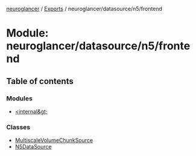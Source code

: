 [neuroglancer](../README.md) / [Exports](../modules.md) / neuroglancer/datasource/n5/frontend

# Module: neuroglancer/datasource/n5/frontend

## Table of contents

### Modules

- [&lt;internal\&gt;](neuroglancer_datasource_n5_frontend._internal_.md)

### Classes

- [MultiscaleVolumeChunkSource](../classes/neuroglancer_datasource_n5_frontend.MultiscaleVolumeChunkSource.md)
- [N5DataSource](../classes/neuroglancer_datasource_n5_frontend.N5DataSource.md)
